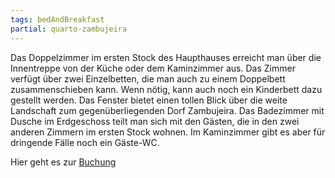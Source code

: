 ```yaml
---
tags: bedAndBreakfast
partial: quarto-zambujeira
---
```


Das Doppelzimmer im ersten Stock des Haupthauses erreicht man über die Innentreppe von der Küche oder dem Kaminzimmer aus. Das Zimmer verfügt über zwei Einzelbetten, die man auch zu einem Doppelbett zusammenschieben kann. Wenn nötig, kann auch noch ein Kinderbett dazu gestellt werden. Das Fenster bietet einen tollen Blick über die weite Landschaft zum gegenüberliegenden Dorf Zambujeira. Das Badezimmer mit Dusche im Erdgeschoss teilt man sich mit den Gästen, die in den zwei anderen Zimmern im ersten Stock wohnen. Im Kaminzimmer gibt es aber für dringende Fälle noch ein Gäste-WC.

Hier geht es zur <a name="booking-link" href="https://da-silva-bike-surf-camp.bookinglayer.io/#/product/59455">Buchung</a>
